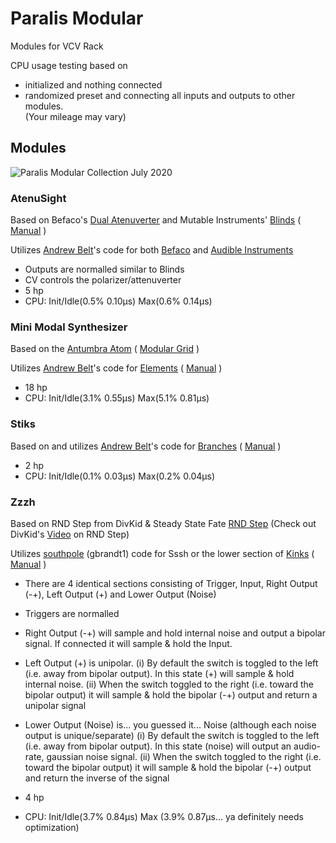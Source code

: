 # Paralis Modular

Modules for VCV Rack

CPU usage testing based on 
- initialized and nothing connected 
- randomized preset and connecting all inputs and outputs to other modules.
<br>(Your mileage may vary)

## Modules

![Paralis Modular Collection July 2020]()

### AtenuSight
Based on Befaco's [Dual Atenuverter](https://www.befaco.org/dual-atenuverter/) and Mutable Instruments' [Blinds](https://mutable-instruments.net/modules/blinds) ( [Manual](https://mutable-instruments.net/modules/blinds/manual/) )

Utilizes [Andrew Belt](https://github.com/VCVRack)'s code for both [Befaco](https://github.com/VCVRack/Befaco) and [Audible Instruments](https://github.com/VCVRack/AudibleInstruments) 

- Outputs are normalled similar to Blinds
- CV controls the polarizer/attenuverter
- 5 hp
- CPU: Init/Idle(0.5% 0.10µs) Max(0.6% 0.14µs) 

### Mini Modal Synthesizer
Based on the [Antumbra Atom](https://www.antumbra.eu/redesign/atom) ( [Modular Grid](https://www.modulargrid.net/e/antumbra-atom) )

Utilizes [Andrew Belt](https://github.com/VCVRack/AudibleInstruments)'s code for [Elements](https://mutable-instruments.net/modules/elements) ( [Manual](https://mutable-instruments.net/modules/elements/manual/) )

- 18 hp
- CPU: Init/Idle(3.1% 0.55µs) Max(5.1% 0.81µs) 

### Stiks
Based on and utilizes [Andrew Belt](https://github.com/VCVRack/AudibleInstruments)'s code for [Branches](https://mutable-instruments.net/modules/branches) ( [Manual](https://mutable-instruments.net/modules/branches/manual/) )

- 2 hp
- CPU: Init/Idle(0.1% 0.03µs) Max(0.2% 0.04µs)

### Zzzh
Based on RND Step from DivKid & Steady State Fate [RND Step](https://divkidvideo.com/rnd-step-the-third-divkid-eurorack-module/) (Check out DivKid's [Video](https://www.youtube.com/watch?v=hlcXvCN80jU) on RND Step)

Utilizes [southpole](https://github.com/gbrandt1/southpole-vcvrack) (gbrandt1) code for Sssh  or the lower section of [Kinks](https://mutable-instruments.net/modules/kinks) ( [Manual](https://mutable-instruments.net/modules/kinks/manual/) )

- There are 4 identical sections consisting of Trigger, Input, Right Output (-+), Left Output (+) and Lower Output (Noise)

- Triggers are normalled

- Right Output (-+) will sample and hold internal noise and output a bipolar signal. If connected it will sample & hold the Input.

- Left Output (+) is unipolar. 
  (i) By default the switch is toggled to the left (i.e. away from bipolar output). In this state (+) will sample & hold internal noise.
  (ii) When the switch toggled to the right (i.e. toward the bipolar output) it will sample & hold the bipolar (-+) output and return a unipolar signal

- Lower Output (Noise) is... you guessed it... Noise (although each noise output is unique/separate)
  (i) By default the switch is toggled to the left (i.e. away from bipolar output). In this state (noise) will output an audio-rate, gaussian noise signal.
  (ii) When the switch toggled to the right (i.e. toward the bipolar output) it will sample & hold the bipolar (-+) output and return the inverse of the signal
  
 - 4 hp
 
 - CPU: Init/Idle(3.7% 0.84µs) Max (3.9% 0.87µs... ya definitely needs optimization)
